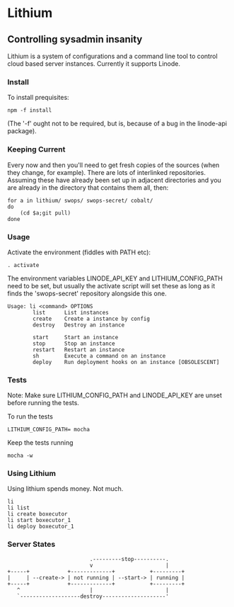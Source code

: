 # Lithium

## Controlling sysadmin insanity

Lithium is a system of configurations and a command line tool to 
control cloud based server instances. Currently it supports Linode.

### Install ###
To install prequisites:

    npm -f install

(The '-f' ought not to be required, but is, because of a bug in 
the linode-api package).

### Keeping Current ###

Every now and then you'll need to get fresh copies of the
sources (when they change, for example).  There are lots of
interlinked repositories.  Assuming these have already been set
up in adjacent directories and you are already in the directory
that contains them all, then:

    for a in lithium/ swops/ swops-secret/ cobalt/
    do
        (cd $a;git pull)
    done

### Usage ###

Activate the environment (fiddles with PATH etc):

    . activate

The environment variables LINODE\_API\_KEY and LITHIUM\_CONFIG\_PATH
need to be set, but usually the activate script will set these
as long as it finds the 'swops-secret' repository alongside this
one.

    Usage: li <command> OPTIONS
            list      List instances
            create    Create a instance by config
            destroy   Destroy an instance

            start     Start an instance
            stop      Stop an instance
            restart   Restart an instance
            sh        Execute a command on an instance
            deploy    Run deployment hooks on an instance [OBSOLESCENT]

### Tests ###

Note: Make sure LITHIUM\_CONFIG\_PATH and LINODE\_API\_KEY are unset before running the tests.

To run the tests

    LITHIUM_CONFIG_PATH= mocha

Keep the tests running 

    mocha -w


### Using Lithium ###

Using lithium spends money.  Not much.

    li
    li list
    li create boxecutor
    li start boxecutor_1
    li deploy boxecutor_1

### Server States ###

                              .---------stop----------.
                              v                       |
    +-----+            +-------------+           +---------+
    |     | --create-> | not running | --start-> | running |
    +-----+            +-------------+           +---------+
       ^                      |                       |
       `-------------------destroy--------------------'
                            


